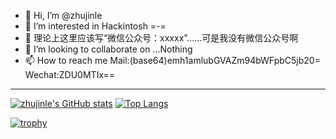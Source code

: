 - 👋 Hi, I’m @zhujinle
- 👀 I’m interested in Hackintosh =-=
- 🌱 理论上这里应该写“微信公众号：xxxxx”......可是我没有微信公众号啊
- 💞️ I’m looking to collaborate on ...Nothing
- 📫 How to reach me Mail:(base64)emh1amlubGVAZm94bWFpbC5jb20= Wechat:ZDU0MTIx==
- ---
[![zhujinle's GitHub stats](https://github-readme-stats.vercel.app/api?username=zhujinle)](https://github.com/anuraghazra/github-readme-stats)
[![Top Langs](https://github-readme-stats.vercel.app/api/top-langs/?username=zhujinle&layout=compact&hide=asl)](https://github.com/anuraghazra/github-readme-stats)

[![trophy](https://github-profile-trophy.vercel.app/?username=zhujinle)](https://github.com/ryo-ma/github-profile-trophy)



<!---
zhujinle/zhujinle is a ✨ special ✨ repository because its `README.md` (this file) appears on your GitHub profile.
You can click the Preview link to take a look at your changes.
--->
